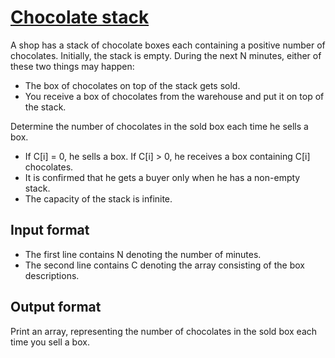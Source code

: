 # [Chocolate stack][link]

A shop has a stack of chocolate boxes each containing a positive number of chocolates. Initially, the stack is empty. During the next N minutes, either of these two things may happen:

- The box of chocolates on top of the stack gets sold.
- You receive a box of chocolates from the warehouse and put it on top of the stack.

Determine the number of chocolates in the sold box each time he sells a box.

- If C[i] = 0, he sells a box. If C[i] > 0, he receives a box containing C[i] chocolates.
- It is confirmed that he gets a buyer only when he has a non-empty stack.
- The capacity of the stack is infinite.

## Input format

- The first line contains N denoting the number of minutes.
- The second line contains C denoting the array consisting of the box descriptions.

## Output format

Print an array, representing the number of chocolates in the sold box each time you sell a box.

[link]: https://www.hackerearth.com/practice/data-structures/stacks/basics-of-stacks/practice-problems/algorithm/chocolate-stack-746c1b56/
